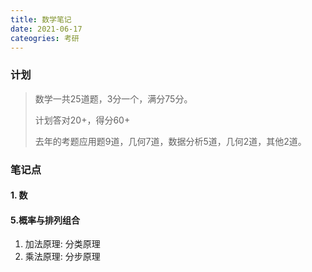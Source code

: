 ```yaml
---
title: 数学笔记
date: 2021-06-17
cateogries: 考研
---
```


### 计划

> 数学一共25道题，3分一个，满分75分。
>
> 计划答对20+，得分60+
>
> 去年的考题应用题9道，几何7道，数据分析5道，几何2道，其他2道。

### 笔记点

#### 1. 数

#### 5.概率与排列组合

1. 加法原理: 分类原理
2. 乘法原理: 分步原理 



